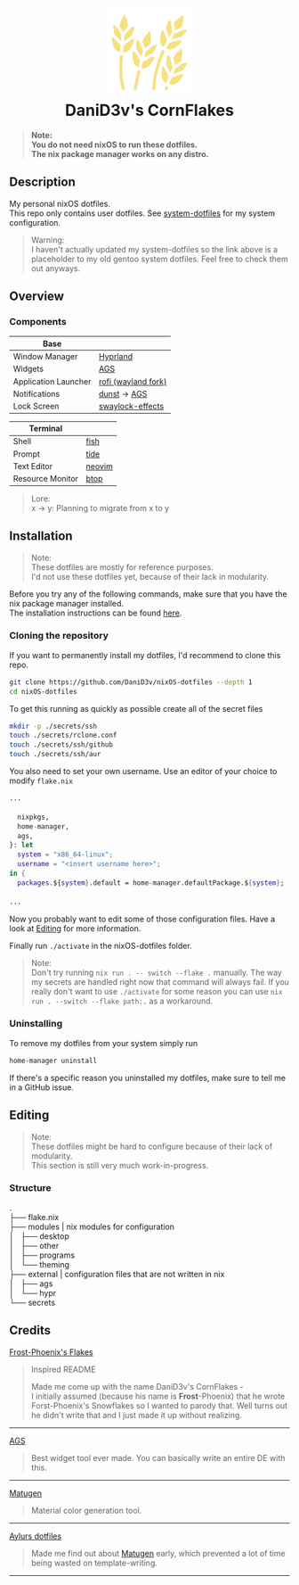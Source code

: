 <h1 align="center">
   <img src="./github-assets/logo.svg" width="160"/> 
   <br>
      DaniD3v's CornFlakes
   <br>
</h1>

<!-- add gallery once my dotfiles look good enough -->

> **Note:**  
> **You do not need nixOS to run these dotfiles.**  
> **The nix package manager works on any distro.**  

## Description
My personal nixOS dotfiles.  
This repo only contains user dotfiles. See [system-dotfiles][system-dotfiles] for my system configuration.

> Warning:  
> I haven't actually updated my system-dotfiles so the link
> above is a placeholder to my old gentoo system dotfiles. 
> Feel free to check them out anyways. 

## Overview
### Components
| Base | |
| - | :-
| Window Manager | [Hyprland] |  
| Widgets | [AGS] |
| Application Launcher | [rofi (wayland fork)] |
| Notifications | [dunst] -> [AGS] |
| Lock Screen | [swaylock-effects] |

| Terminal | |
| - | :-
| Shell | [fish] |
| Prompt | [tide] |
| Text Editor | [neovim] |
| Resource Monitor | [btop] |

> Lore:  
> x -> y: Planning to migrate from x to y

<!-- TODO: add Shell aliases + scripts here -->

<!-- TODO: add Keybinds here -->

## Installation
> Note:  
> These dotfiles are mostly for reference purposes.  
> I'd not use these dotfiles yet, because of their lack in modularity.

Before you try any of the following commands, make sure that you have the nix package manager installed.  
The installation instructions can be found [here](https://nixos.org/download/#nix-install-linux).

<!--

This doesn't really work because you need to set the user.
Might be possible to re-add this feature once I make an install script.

### Quick install
> Warning: This command currently won't work because of how I've
> setup my secrets management. Use the command below and add 
> empty secret files for now.

```sh
nix run github:DaniD3v/nixOS-dotfiles --experimental-features 'nix-command flakes' -- switch --flake github:DaniD3v/nixOS-dotfiles
```

-->


### Cloning the repository
If you want to permanently install my dotfiles, I'd recommend to clone this repo.

```sh
git clone https://github.com/DaniD3v/nixOS-dotfiles --depth 1
cd nixOS-dotfiles
```

To get this running as quickly as possible create all of the secret files

```sh
mkdir -p ./secrets/ssh
touch ./secrets/rclone.conf
touch ./secrets/ssh/github
touch ./secrets/ssh/aur
```

You also need to set your own username. Use an editor of your choice to modify `flake.nix`

```nix
...

  nixpkgs,
  home-manager,
  ags,
}: let
  system = "x86_64-linux";
  username = "<insert username here>";
in {
  packages.${system}.default = home-manager.defaultPackage.${system};

...
```

Now you probably want to edit some of those configuration files. Have a look at [Editing](#editing) for more information.

Finally run ```./activate``` in the nixOS-dotfiles folder.

> Note:  
> Don't try running `nix run . -- switch --flake .` manually.
> The way my secrets are handled right now that
> command will always fail.  If you really don't want to 
> use `./activate` for some reason you can use
> `nix run . --switch --flake path:.` as a workaround.


### Uninstalling
To remove my dotfiles from your system simply run

```sh
home-manager uninstall
```

If there's a specific reason you uninstalled my dotfiles, make sure to tell me in a GitHub issue.

## Editing
> Note:  
> These dotfiles might be hard to configure because of their
> lack of modularity.  
> This section is still very much work-in-progress.

### Structure

.  
├── flake.nix  
├── modules | nix modules for configuration  
│   ├── desktop  
│   ├── other  
│   ├── programs  
│   └── theming  
├── external | configuration files that are not written in nix  
│   ├── ags  
│   └── hypr    
└── secrets  

## Credits
[Frost-Phoenix's Flakes](https://github.com/Frost-Phoenix/nixos-config)

> Inspired README
> 
> Made me come up with the name DaniD3v's CornFlakes -  
> I initially assumed (because his name is **Frost**-Phoenix)
> that he wrote Forst-Phoenix's Snowflakes so I wanted to parody
> that. Well turns out he didn't write that and I just made it up
> without realizing.

---

[AGS]

> Best widget tool ever made. You can basically write an entire
> DE with this.

---

[Matugen]

> Material color generation tool.

---

[Aylurs dotfiles](https://github.com/Aylur/dotfiles)

> Made me find out about [Matugen](https://github.com/InioXmatugen) early, which prevented a lot of time being wasted on template-writing.

---


<!-- Links -->

<!-- Personal -->
[system-dotfiles]: https://github.com/DaniD3v/system-dotfiles

<!-- Programs -->
[hyprland]: https://hyprland.org/
[ags]: https://github.com/Aylur/ags
[rofi (wayland fork)]: https://github.com/lbonn/rofi
[dunst]: https://github.com/dunst-project/dunst
[swaylock-effects]: https://github.com/mortie/swaylock-effects
[fish]: https://fishshell.com/
[tide]: https://github.com/IlanCosman/tide
[neovim]: https://github.com/neovim/neovim
[btop]: https://github.com/aristocratos/btop
[matugen]: https://github.com/InioX/matugen